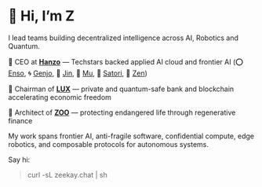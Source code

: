 # 👋 Hi, I’m Z

I lead teams building decentralized intelligence across AI, Robotics and Quantum.

🥷 CEO at [**Hanzo**](https://hanzo.ai) — Techstars backed applied AI cloud and frontier AI (⭕ [Enso](https://github.com/hanzoai/enso), 🌀 [Genjo](https://github.com/hanzoai/genjo), 🤖 [Jin](https://github.com/hanzoai/jin), 🎹 [Mu](https://github.com/hanzoai/rin), 🎥 [Satori](https://github.com/hanzoai/satori), 🪷 [Zen](https://github.com/hanzoai/zen))

🔻 Chairman of [**LUX**](https://github.com/luxfi) — private and quantum-safe bank and blockchain accelerating economic freedom

🧬 Architect of [**ZOO**](https://github.com/zooai) — protecting endangered life through regenerative finance

My work spans frontier AI, anti-fragile software, confidential compute, edge robotics, and composable protocols for autonomous systems.

Say hi:

> curl -sL zeekay.chat | sh
